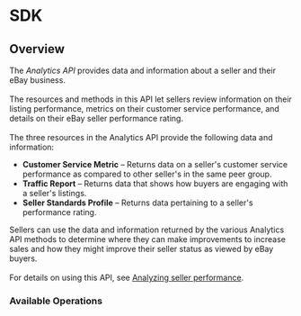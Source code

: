 # SDK

## Overview

The <i>Analytics API</i> provides data and information about a seller and their eBay business.  <br><br>The resources and methods in this API let sellers review information on their listing performance, metrics on their customer service performance, and details on their eBay seller performance rating.  <br><br>The three resources in the Analytics API provide the following data and information: <ul><li><b>Customer Service Metric</b> &ndash; Returns data on a seller's customer service performance as compared to other seller's in the same peer group.</li> <li><b>Traffic Report</b> &ndash; Returns data that shows how buyers are engaging with a seller's listings.</li> <li><b>Seller Standards Profile</b> &ndash; Returns data pertaining to a seller's performance rating.</li></ul> Sellers can use the data and information returned by the various Analytics API methods to determine where they can make improvements to increase sales and how they might improve their seller status as viewed by eBay buyers.  <br><br>For details on using this API, see <a href="/api-docs/sell/static/performance/analyzing-performance.html" title="Selling Integration Guide">Analyzing seller performance</a>.

### Available Operations


